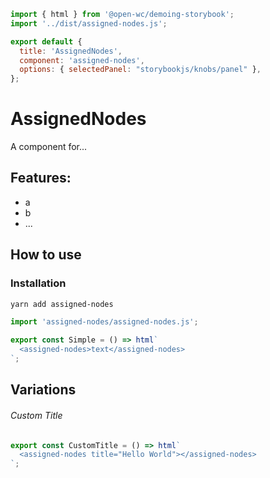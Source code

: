 ```js script
import { html } from '@open-wc/demoing-storybook';
import '../dist/assigned-nodes.js';

export default {
  title: 'AssignedNodes',
  component: 'assigned-nodes',
  options: { selectedPanel: "storybookjs/knobs/panel" },
};
```

# AssignedNodes

A component for...

## Features:

- a
- b
- ...

## How to use

### Installation

```bash
yarn add assigned-nodes
```

```js
import 'assigned-nodes/assigned-nodes.js';
```

```js preview-story
export const Simple = () => html`
  <assigned-nodes>text</assigned-nodes>
`;
```

## Variations

###### Custom Title

```js preview-story
export const CustomTitle = () => html`
  <assigned-nodes title="Hello World"></assigned-nodes>
`;
```
